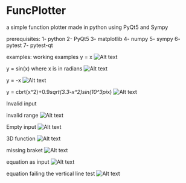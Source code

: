 # FuncPlotter
a simple function plotter made in python using PyQt5 and Sympy

prerequisites:
1- python
2- PyQt5
3- matplotlib
4- numpy
5- sympy
6- pytest
7- pytest-qt

examples:
working examples
y = x
![Alt text](exp1.png?raw=true "Optional Title")

y = sin(x) where x is in radians
![Alt text](exp2.png?raw=true "Optional Title")

y = -x
![Alt text](exp3.png?raw=true "Optional Title")

y = cbrt(x^2)+0.9*sqrt(3.3-x^2)*sin(10^3*pi*x)
![Alt text](exp4.png?raw=true "Optional Title")

Invalid input

invalid range
![Alt text](exp5.png?raw=true "Optional Title")

Empty input
![Alt text](exp6.png?raw=true "Optional Title")

3D function
![Alt text](exp7.png?raw=true "Optional Title")

missing braket
![Alt text](exp8.png?raw=true "Optional Title")

equation as input
![Alt text](exp9.png?raw=true "Optional Title")

equation failing the vertical line test
![Alt text](exp10.png?raw=true "Optional Title")
